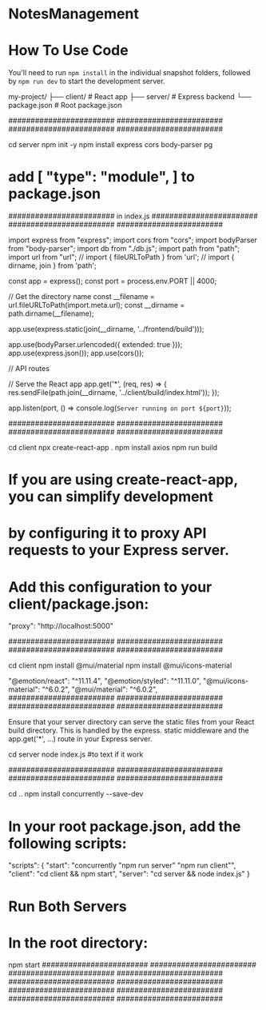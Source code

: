 # NotesManagement
# How To Use Code 

 You'll need to run `npm install` in the individual snapshot folders, followed by `npm run dev` to start the development server.

my-project/
├── client/          # React app
├── server/          # Express backend
└── package.json     # Root package.json

########################                       ########################
########################                       ########################

cd server
npm init -y
npm install express cors body-parser pg
# add [    "type": "module",    ] to package.json



########################      in index.js      ########################
########################                       ########################

import express from "express";
import cors from "cors";
import bodyParser from "body-parser";
import db from "./db.js";
import path from "path";
import url from "url";
// import { fileURLToPath } from 'url';
// import { dirname, join } from 'path';

const app = express();
const port = process.env.PORT || 4000;

// Get the directory name
const __filename = url.fileURLToPath(import.meta.url);
const __dirname = path.dirname(__filename);


app.use(express.static(join(__dirname, '../frontend/build')));


app.use(bodyParser.urlencoded({ extended: true }));
app.use(express.json());
app.use(cors());

// API routes

// Serve the React app
app.get('*', (req, res) => {
  res.sendFile(path.join(__dirname, '../client/build/index.html'));
});

app.listen(port, () => console.log(`Server running on port ${port}`));


########################            ########################
########################            ########################


cd client
npx create-react-app .
npm install axios
npm run build


# If you are using create-react-app, you can simplify development 
# by configuring it to proxy API requests to your Express server. 
# Add this configuration to your client/package.json:
"proxy": "http://localhost:5000"


########################                       ########################
########################                       ########################


cd client
npm install @mui/material 
npm install @mui/icons-material

"@emotion/react": "^11.11.4",
"@emotion/styled": "^11.11.0",
"@mui/icons-material": "^6.0.2",
"@mui/material": "^6.0.2",
########################                       ########################
########################                       ########################



Ensure that your server directory can serve the static
files from your React build directory. This is handled by the express.
static middleware and the app.get('*', ...) route in your Express server.

cd server
node index.js #to text if it work

########################                       ########################
########################                       ########################

cd ..
npm install concurrently --save-dev

# In your root package.json, add the following scripts:
"scripts": {
  "start": "concurrently \"npm run server\" \"npm run client\"",
  "client": "cd client && npm start",
  "server": "cd server && node index.js"
}

# Run Both Servers
# In the root directory:
npm start
########################            ########################
########################            ########################
########################            ########################
########################            ########################
########################            ########################
